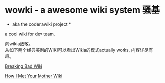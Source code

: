 # wowki - a awesome wiki system 骚基 #
* aka the coder.awiki project *

a cool wiki for dev team.

向wikia致敬。  
从如下两个经典美剧的WIKI可以看出Wikia的模式actually works, 内容详尽有趣。   
   
[Breaking Bad Wiki](http://breakingbad.wikia.com/wiki/Breaking_Bad_Wiki)   

[How I Met Your Mother Wiki](http://how-i-met-your-mother.wikia.com/wiki/How_I_Met_Your_Mother_Wiki)
